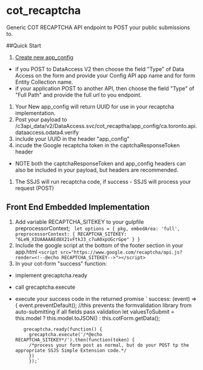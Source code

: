 cot_recaptcha
===========
Generic COT RECAPTCHA API endpoint to POST your public submissions to.
 
##Quick Start

1. [Create new app_config](https://was-intra-sit.toronto.ca/webapps/cot_recaptcha)
- if you POST to DataAccess V2 then choose the field "Type" of Data Access on the form and provide your Config API app name and for form Entity Collection name.
- if your application POST to another API, then choose the field "Type" of "Full Path" and provide the full url to you endpoint.
1. Your New app_config will return UUID for use in your recaptcha implementation.
1. Post your payload to /c3api_data/v2/DataAccess.svc/cot_recaptha/app_config/ca.toronto.api.dataaccess.odata4.verify
1. include your UUID in the header "app_config"
1. incude the Google recaptcha token in the captchaResponseToken header
- NOTE both the captchaResponseToken  and app_config headers can also be included in your payload, but headers are recommended.
1. The SSJS will run recaptcha code, if success - SSJS will process your request (POST)


## Front End Embedded Implementation
1. Add variable RECAPTCHA_SITEKEY to your gulpfile preprocessorContext;
`
let options = {
   pkg,
   embedArea: 'full',
   preprocessorContext: {
     RECAPTCHA_SITEKEY: "6LeN_XIUAAAAAEd8X21vFtkJ3_c7uA0xpUGcrGpe"
     }
 }`
1. Include the google script at the bottom of the footer section in your app.html
`<script src="https://www.google.com/recaptcha/api.js?render=<!--@echo RECAPTCHA_SITEKEY-->"></script>`
1. In your cot-form "success" function:
 - implement grecaptcha.ready
 - call grecaptcha.execute
 - execute your success code in the returned promise
 `      success: (event) => {
          event.preventDefault(); //this prevents the formvalidation library from auto-submitting if all fields pass validation
          let valuesToSubmit = this.model ? this.model.toJSON() : this.cotForm.getData();
  
          grecaptcha.ready(function() {
            grecaptcha.execute('/*@echo RECAPTCHA_SITEKEY*/').then(function(token) {
            /*process your form post as normal, but do your POST tp the appropriate SSJS Simple Extension code.*/
            })
            });`
 
